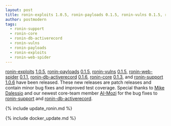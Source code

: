 ```yaml
---
layout: post
title: ronin-exploits 1.0.5, ronin-payloads 0.1.5, ronin-vulns 0.1.5, ronin-web-spider 0.1.1, ronin-db-activerecord 0.1.6, ronin-core 0.1.3, and ronin-support 1.0.6 released!
author: postmodern
tags:
  - ronin-support
  - ronin-core
  - ronin-db-activerecord
  - ronin-vulns
  - ronin-payloads
  - ronin-exploits
  - ronin-web-spider
---
```


[ronin-exploits][ronin-exploits] [1.0.5][ronin-exploits-1.0.5],
[ronin-payloads][ronin-payloads] [0.1.5][ronin-payloads-0.1.5],
[ronin-vulns][ronin-vulns] [0.1.5][ronin-vulns-0.1.5],
[ronin-web-spider][ronin-web-spider] [0.1.1][ronin-web-spider-0.1.1],
[ronin-db-activerecord][ronin-db-activerecord] [0.1.6][ronin-db-activerecord-0.1.6],
[ronin-core][ronin-core] [0.1.3][ronin-core-0.1.3], and
[ronin-support][ronin-support] [1.0.6][ronin-support-1.0.6] have been released.
These new releases are patch releases and contain minor bug fixes and improved
test coverage. Special thanks to
[Mike Dalessio][flavorjones] and our newest core-team member [AI-Mozi] for the
bug fixes to [ronin-support] and [ronin-db-activerecord].

{% include update_ronin.md %}

{% include docker_update.md %}

[ronin-exploits]: https://github.com/ronin-rb/ronin-exploits#readme
[ronin-payloads]: https://github.com/ronin-rb/ronin-payloads#readme
[ronin-vulns]: https://github.com/ronin-rb/ronin-vulns#readme
[ronin-web-spider]: https://github.com/ronin-rb/ronin-web-spider#readme
[ronin-db-activerecord]: https://github.com/ronin-rb/ronin-db-activerecord#readme
[ronin-core]: https://github.com/ronin-rb/ronin-core#readme
[ronin-support]: https://github.com/ronin-rb/ronin-support#readme

[ronin-exploits-1.0.5]: https://github.com/ronin-rb/ronin-exploits/releases/tag/v1.0.5
[ronin-payloads-0.1.5]: https://github.com/ronin-rb/ronin-payloads/releases/tag/v0.1.5
[ronin-vulns-0.1.5]: https://github.com/ronin-rb/ronin-vulns/releases/tag/v0.1.5
[ronin-web-spider-0.1.1]: https://github.com/ronin-rb/ronin-exploits/releases/tag/v0.1.1
[ronin-db-activerecord-0.1.6]: https://github.com/ronin-rb/ronin-db-activerecord/releases/tag/v0.1.6
[ronin-core-0.1.3]: https://github.com/ronin-rb/ronin-core/releases/tag/v0.1.3
[ronin-support-1.0.6]: https://github.com/ronin-rb/ronin-support/releases/tag/v1.0.6

[flavorjones]: https://github.com/flavorjones
[AI-Mozi]: https://github.com/AI-Mozi
